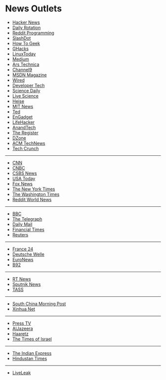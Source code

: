# News Outlets

* [Hacker News](https://news.ycombinator.com/)
* [Daily Rotation](http://www.dailyrotation.com/)
* [Reddit Programming](https://www.reddit.com/r/programming/)
* [SlashDot](https://slashdot.org/)
* [How To Geek](http://www.howtogeek.com/)
* [GHacks](http://www.ghacks.net/)
* [LinuxToday](http://www.linuxtoday.com/)
* [Medium](https://medium.com/)
* [Ars Technica](https://arstechnica.com/)
* [Channel9](https://channel9.msdn.com/)
* [MSDN Magazine](https://msdn.microsoft.com/en-us/magazine/default.aspx)
* [Wired](https://www.wired.com/tag/programming/)
* [Developer Tech](https://www.developer-tech.com/)
* [Science Daily](https://www.sciencedaily.com)
* [Live Science](https://www.livescience.com/news)
* [Heise](https://www.heise.de/newsticker/)
* [MIT News](http://news.mit.edu/)
* [Ted](https://www.ted.com/)
* [EnGadget](https://www.engadget.com/)
* [LifeHacker](https://lifehacker.com/)
* [AnandTech](https://www.anandtech.com/)
* [The Register](https://www.theregister.co.uk/)
* [DZone](https://dzone.com/)
* [ACM TechNews](https://technews.acm.org/)
* [Tech Crunch](https://techcrunch.com/)

<hr>

* [CNN](https://edition.cnn.com/world)
* [CNBC](https://www.cnbc.com/world-news/)
* [CSBS News](https://www.cbsnews.com/world/)
* [USA Today](https://usatoday.com/)
* [Fox News](https://www.foxnews.com/world)
* [The New York Times](https://www.nytimes.com/section/world)
* [The Washington Times](https://www.washingtontimes.com/news/world/)
* [Reddit World News](https://www.reddit.com/r/worldnews/)

<hr>

* [BBC](http://www.bbc.co.uk/news/world/) 
* [The Telegraph](https://www.telegraph.co.uk/news/world/)
* [Daily Mail](https://www.dailymail.co.uk/news/worldnews/index.html)
* [Financial Times](https://www.ft.com/world)
* [Reuters](https://www.reuters.com/)

<hr>

* [France 24](https://www.france24.com/en/)
* [Deutsche Welle](https://www.dw.com/en/top-stories/world/s-1429)
* [EuroNews](https://www.euronews.com/news/international)
* [B92](https://www.b92.net/eng/news/world.php)

<hr>

* [RT News](http://rt.com/news/)
* [Sputnik News](https://sputniknews.com/)
* [TASS](http://tass.com/world)

<hr>

* [South China Morning Post](http://www.scmp.com/news/world)
* [Xinhua Net](http://www.xinhuanet.com/english/world/index.htm)

<hr>

* [Press TV](https://www.presstv.com/)
* [AlJazeera](https://www.aljazeera.com/news/)
* [Haaretz](https://www.haaretz.com/world-news)
* [The Times of Israel](https://www.timesofisrael.com/)

<hr>

* [The Indian Express](https://indianexpress.com/section/world/)
* [Hindustan Times](https://www.hindustantimes.com/world-news/)

<hr>

* [LiveLeak](https://www.liveleak.com/c/news)

